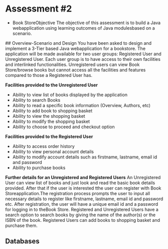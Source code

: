 # Assessment #2 

- Book StoreObjective
  The objective of this assessment is to build a Java webapplication using learning outcomes of Java modulesbased on a scenario. 

## Overview-Scenario and Design
  You  have been  asked  to  design  and  implement a 3-Tier based Java webapplication for a bookstore. The application  will  be  made  available  for  two  user  groups:  Registered  User  and Unregistered  User.  Each  user  group  is  to  have  access  to  their  own  facilities  and  interlinked functionalities. Unregistered users can view Book Store/browse books but cannot access all the facilities and features compared to those a Registered User has. 

  **Facilities provided to the Unregistered User**
  - Ability to view list of books displayed by the application
  - Ability to search Books
  - Ability to read a specific book information (Overview, Authors, etc)
  - Ability to add book to shopping basket
  - Ability to view the shopping basket
  - Ability to modify the shopping basket
  - Ability to choose to proceed and checkout option
  
  **Facilities provided to the Registered User**
  - Ability to access order history
  - Ability to view personal account details
  - Ability to modify account details such as firstname, lastname, email id and password
  - Ability to purchase books
  
 **Further details for an Unregistered and Registered Users** 
 An  Unregistered  User  can  view list  of books and just look and read  the basic book details provided. After that if the user is interested tthe user can register with Book Storeapplication.The registration process prompts the user to input all necessary details to register like firstname, lastname, email id and password etc. After registration, the user will have a unique email id and a password for logging in to theBook Store. Registered and Unregistered Users have a search option to search books by giving the name of the author(s) or the ISBN of the book. Registered Users can add books to shopping basket and purchase them.


 ## Databases 

